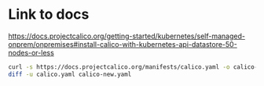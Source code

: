# Link to docs

  https://docs.projectcalico.org/getting-started/kubernetes/self-managed-onprem/onpremises#install-calico-with-kubernetes-api-datastore-50-nodes-or-less

  ```bash
  curl -s https://docs.projectcalico.org/manifests/calico.yaml -o calico-new.yaml
  diff -u calico.yaml calico-new.yaml
  ```


